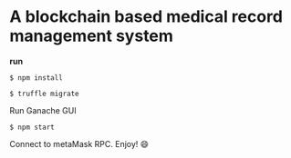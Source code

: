 # A blockchain based medical record management system

**run**

```
$ npm install
```

```
$ truffle migrate
```

Run Ganache GUI

```
$ npm start
```

Connect to metaMask RPC. Enjoy! 😄
